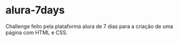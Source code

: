 # alura-7days
Challenge feito pela plataforma alura de 7 dias para a criação de uma página com HTML e CSS.
